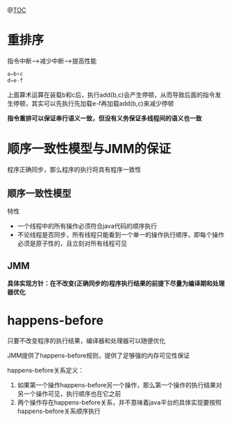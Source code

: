 ﻿@[TOC](目录)
# 重排序
指令中断-->减少中断-->提高性能

```java
a=b+c
d=e-f
```
上面算术运算在装载b和c后，执行add(b,c)会产生停顿，从而导致后面的指令发生停顿，其实可以先执行先加载e-f再加载add(b,c)来减少停顿

**指令重排可以保证串行语义一致，但没有义务保证多线程间的语义也一致**


# 顺序一致性模型与JMM的保证

程序正确同步，那么程序的执行将具有程序一致性

## 顺序一致性模型

特性
- 一个线程中的所有操作必须符合java代码的顺序执行
- 不论线程是否同步，所有线程只能看到一个单一的操作执行顺序，即每个操作必须是原子性的，且立刻对所有线程可见

## JMM
**具体实现方针：在不改变(正确同步的)程序执行结果的前提下尽量为编译期和处理器优化**


# happens-before
只要不改变程序的执行结果，编译器和处理器可以随便优化

JMM提供了happens-before规则，提供了足够强的内存可见性保证

happens-before关系定义：

 1. 如果第一个操作happens-before另一个操作，那么第一个操作的执行结果对另一个操作可见，执行顺序也在它之前
 2. 两个操作存在happens-before关系，并不意味着java平台的具体实现要按照happens-before关系顺序执行



